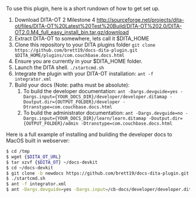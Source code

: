 To use this plugin, here is a short rundown of how to get set up.

1. Download DITA-OT 2 Milestone 4
   http://sourceforge.net/projects/dita-ot/files/DITA-OT%20Latest%20Test%20Build/DITA-OT%202.0/DITA-OT2.0.M4_full_easy_install_bin.tar.gz/download
1. Extract DITA-OT to somewhere, lets call it $DITA_HOME
1. Clone this repository to your DITA plugins folder
   `git clone https://github.com/brett19/docs-dita-plugin.git $DITA_HOME/plugins/com.couchbase.docs.html`
1. Ensure you are currently in your $DITA_HOME folder.
1. Launch the DITA shell.
   `./startcmd.sh`
1. Integrate the plugin with your DITA-OT installation:
   `ant -f integrator.xml`
1. Build your docs (Note: paths must be absolute):
   1. To build the developer documentation:
      `ant -Dargs.devguide=yes -Dargs.input={YOUR_DOCS_DIR}/developer/developer.ditamap -Doutput.dir={OUTPUT_FOLDER}/developer -Dtranstype=com.couchbase.docs.html`
   1. To build the administrator documentation:
      `ant -Dargs.devguide=no -Dargs.input={YOUR_DOCS_DIR}/learn/learn.ditamap -Doutput.dir={OUTPUT_FOLDER}/admin -Dtranstype=com.couchbase.docs.html`

Here is a full example of installing and building the developer docs to MacOS built in webserver:
```bash
$ cd /tmp
$ wget {$DITA_OT_URL}
$ tar xzvf {$DITA_OT} ~/docs-devkit
$ cd ~/docs-devkit
$ git clone -b newdocs https://github.com/brett19/docs-dita-plugin.git plugins/com.couchbase.docs.html
$ ./startcmd.sh
$ ant -f integrator.xml
$ ant -Dargs.devguide=yes -Dargs.input=/cb-docs/developer/developer.ditamap -Doutput.dir=/Library/WebServer/Documents/developer -Dtranstype=com.couchbase.docs.html
```
